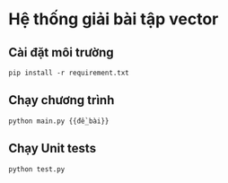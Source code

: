 # Hệ thống giải bài tập vector

## Cài đặt môi trường

```shell
pip install -r requirement.txt
```

## Chạy chương trình

```shell
python main.py {{đề_bài}}
```

## Chạy Unit tests

```shell
python test.py
```

